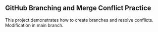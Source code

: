 ## GitHub Branching and Merge Conflict Practice
This project demonstrates how to create branches and resolve conflicts.
Modification in main branch.
